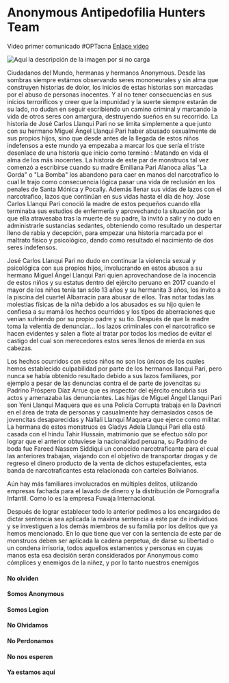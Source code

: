 




# Anonymous Antipedofilia Hunters Team

Video primer comunicado #OPTacna [Enlace video](https://youtu.be/aDACorIaxNw)

![Aquí la descripción de la imagen por si no carga](https://i.ibb.co/Zfc0jW3/photo5899784175953754034anti.jpg)

Ciudadanos del Mundo, hermanas y hermanos Anonymous. 
Desde las sombras siempre estámos observando seres mononeurales y sin alma que construyen historias de dolor, los inicios de estas historias son marcadas por el abuso de personas inocentes. Y al no tener consecuencias en sus inicios terroríficos y creer que la impunidad y la suerte siempre estarán de su lado, no dudan en seguir escribiendo un camino criminal y marcando la vida de otros seres con amargura, destruyendo sueños en su recorrido. 
La historia de José Carlos Llanqui Pari no se limita  simplemente a que junto con su hermano Miguel Ángel Llanqui Pari haber abusado sexualmente de sus propios hijos, sino que desde antes de la llegada de estos niños indefensos a este mundo ya empezaba a marcar los que sería el triste desenlace de una historia que inicio como terminó : Matando en vida el alma de los más inocentes.
La historia de este par de monstruos tal vez comenzó a escribirse cuando su madre Emiliana Pari Alanoca alias "La Gorda" o "La Bomba" los abandono para caer en manos del narcotrafico lo cual le trajo como consecuencia lógica pasar una vida de reclusión en los penales de Santa Mónica y Pocally. Además llenar sus vidas de lazos  con el narcotrafico, lazos que continúan en sus vidas hasta el día de hoy.
Jose Carlos Llanqui Pari conoció la madre de estos pequeños cuando ella terminaba sus estudios de enfermería y aprovechando la situación por la que ella atravesaba tras la muerte de su padre, la invitó a salir y no dudo en administrarle sustancias sedantes, obteniendo como resultado un despertar lleno de rabia y decepción, para empezar una historia marcada por el maltrato físico y psicológico, dando como resultado el nacimiento de dos seres indefensos. 

José Carlos Llanqui Pari no dudo en continuar la violencia sexual y psicológica con sus propios hijos, involucrando en estos abusos a su hermano Miguel Ángel Llanqui Pari quien aprovechandose de la inocencia de estos niños y su estatus dentro del ejército peruano en 2017 cuando el mayor de los niños tenía tan sólo 13 años y su hermanita 3 años, los invito a la piscina del cuartel Albarracín para abusar de ellos. 
Tras notar todas las molestias físicas de la niña debido a los abusados es su hijo quien le confiesa a su mamá los hechos ocurridos y los típos de aberraciones que venían sufriendo por su propio padre y su tío. 
Después de que la madre toma la velentia de denunciar... los lazos criminales con el narcotrafico se hacen evidentes y salen a flote al tratar por todos los medios de evitar el castigo del cual son merecedores estos seres llenos de mierda en sus cabezas. 

Los hechos ocurridos con estos niños no son los únicos de los cuales hemos establecido culpabilidad por parte de los hermanos llanqui Pari, pero nunca se había obtenido resultado debido a sus lazos familiares, por ejemplo a pesar de las denuncias contra el de parte de jovencitas su Padrino Próspero Díaz Arrue que es inspector del ejército encubria sus actos y amenazaba las denunciantes.
Las hijas de Miguel Ángel Llanqui Pari son Yeni Llanqui Maquera que  es una Policía Corrupta trabaja en la Davincri en el área de trata de  personas y casualmente hay demasiados casos de jovencitas desaparecidas y Nallali Llanqui Maquera que ejerce como militar. 
La hermana de estos monstruos es Gladys Adela Llanqui Pari ella está casada con el hindu Tahir Hussain, matrimonio que se efectuo sólo por lograr que el anterior obtuviese la nacionalidad peruana, su Padrino de boda fue Fareed Nassem Siddiqui un conocido narcotraficante para el cual las anteriores trabajan, viajando con el objetivo de transportar drogas y de regreso el dinero producto de la venta de dichos estupefacientes, esta banda de narcotraficantes esta relacionada con carteles Bolivianos. 

Aún hay más familiares involucrados en múltiples delitos, utilizando empresas fachada para el lavado de dinero y la distribución de Pornografia Infantil. 
Como lo es la empresa Fuwaja Internacional. 

Después de lograr establecer todo lo anterior pedimos a los encargados de dictar sentencia sea aplicada la máxima sentencia a este par de individuos y se investiguen a los demás miembros de su familia por los delitos que ya hemos mencionado. 
En lo que tiene que ver con la sentencia de este par de monstruos deben ser aplicada la cadena perpetua, de darse su libertad o un condena irrisoria, todos aquellos estamentos y personas en cuyas manos esta esa decisión serán considerados por Anonymous como cómplices y enemigos de la niñez, y por lo tanto nuestros enemigos 

#### No olviden 

#### Somos Anonymous 
#### Somos Legion 
#### No Olvidamos 
#### No Perdonamos 
#### No nos esperen 
#### Ya estamos aquí



